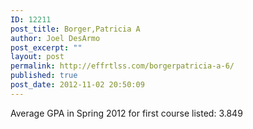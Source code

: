 ```yaml
---
ID: 12211
post_title: Borger,Patricia A
author: Joel DesArmo
post_excerpt: ""
layout: post
permalink: http://effrtlss.com/borgerpatricia-a-6/
published: true
post_date: 2012-11-02 20:50:09
---
```

<p>Average GPA in Spring 2012 for first course listed: 3.849</p>
